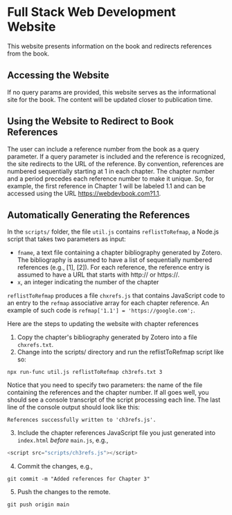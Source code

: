 # Full Stack Web Development Website
This website presents information on the book and redirects references from the book.

## Accessing the Website
If no query params are provided, this website serves as the informational site for the book. The content will be updated closer to publication time.

## Using the Website to Redirect to Book References
The user can include a reference number from the book as a query parameter. If a query parameter is included and the reference is recognized, the site redirects to the URL of the reference. By convention, references are numbered sequentially starting at 1 in each chapter. The chapter number and a period precedes each reference number to make it unique. So, for example, the first reference in Chapter 1 will be labeled 1.1 and can be accessed using the URL https://webdevbook.com?1.1. 

## Automatically Generating the References
In the `scripts/` folder, the file `util.js` contains `reflistToRefmap`, a Node.js script that takes two parameters as input:

* `fname`, a text file containing a chapter bibliography generated by Zotero. The bibliography is assumed to have a list of sequentially numbered references (e.g., [1], [2]). For each reference, the reference entry is assumed to have a URL that starts with http:// or https://.
* `x`, an integer indicating the number of the chapter

`reflistToRefmap` produces a file `chxrefs.js` that contains JavaScript code to an entry to the `refmap` associative array for each chapter reference. An example of such code is `refmap['1.1'] = 'https://google.com';`.

Here are the steps to updating the website with chapter references

1. Copy the chapter's bibliography generated by Zotero into a file `chxrefs.txt`.
2. Change into the scripts/ directory and run the reflistToRefmap script like so:
```console
npx run-func util.js reflistToRefmap ch3refs.txt 3
```
Notice that you need to specify two parameters: the name of the file containing the references and the chapter number. If all goes well, you should see a console transcript of the script processing each line. The last line of the console output should look like this:
```console
References successfully written to 'ch3refs.js'.
```
3. Include the chapter references JavaScript file you just generated into `index.html` _before_ `main.js`, e.g., 

````javascript
<script src="scripts/ch3refs.js"></script>
````
4. Commit the changes, e.g., 
```console
git commit -m "Added references for Chapter 3"
```
5. Push the changes to the remote.
```console
git push origin main
```